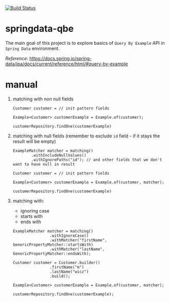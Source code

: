 [![Build Status](https://travis-ci.com/mtumilowicz/springdata-qbe.svg?branch=master)](https://travis-ci.com/mtumilowicz/springdata-qbe)

# springdata-qbe
The main goal of this project is to explore basics of `Query By Example` API in 
`Spring Data` environment.

_Reference_: https://docs.spring.io/spring-data/jpa/docs/current/reference/html/#query-by-example

# manual
1. matching with non null fields
    ```
    Customer customer = // init pattern fields
    
    Example<Customer> customerExample = Example.of(customer);
    
    customerRepository.findOne(customerExample)
    ```

1. matching with null fields (remember to exclude `id` field - if it stays the result 
will be empty)
    ```
    ExampleMatcher matcher = matching()
            .withIncludeNullValues()
            .withIgnorePaths("id"); // and other fields that we don't want to have null in result
    
    Customer customer = // init pattern fields
    
    Example<Customer> customerExample = Example.of(customer, matcher);
    
    customerRepository.findOne(customerExample)
    ```
    
1. matching with:
    * ignoring case
    * starts with
    * ends with
    
    ```
    ExampleMatcher matcher = matching()
                    .withIgnoreCase()
                    .withMatcher("firstName", GenericPropertyMatcher::startsWith)
                    .withMatcher("lastName", GenericPropertyMatcher::endsWith);
    
    Customer customer = Customer.builder()
                    .firstName("m")
                    .lastName("wicz")
                    .build();
    
    Example<Customer> customerExample = Example.of(customer, matcher);
            
    customerRepository.findOne(customerExample);
    ```
